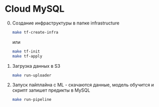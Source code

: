 # Cloud MySQL

0. Создание инфраструктуры в папке infrastructure
   ```bash
   make tf-create-infra
   ```

   или

   ```bash
   make tf-init
   make tf-apply
   ```

1. Загрузка данных в S3
   ```bash
   make run-uploader
   ```
2. Запуск пайплайна с ML - скачаются данные, модель обучится и скрипт запишет предикты в MySQL
   ```bash
   make run-pipeline
   ```